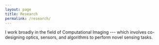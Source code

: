 ```yaml
---
layout: page
title: Research
permalink: /research/
---
```


I work broadly in the field of Computational Imaging --- which involves co-designing optics, sensors, and algorithms to perform novel sensing tasks. 
